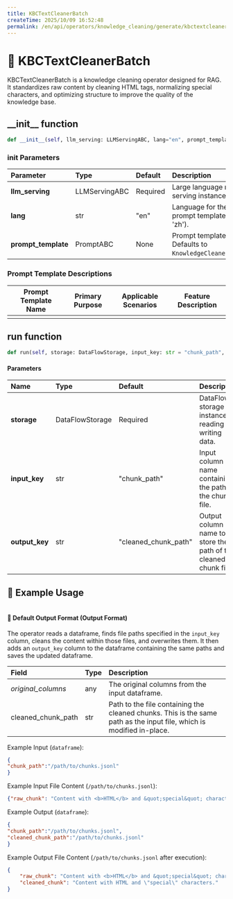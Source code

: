 ```yaml
---
title: KBCTextCleanerBatch
createTime: 2025/10/09 16:52:48
permalink: /en/api/operators/knowledge_cleaning/generate/kbctextcleanerbatch/
---
```


# 📘 KBCTextCleanerBatch
KBCTextCleanerBatch is a knowledge cleaning operator designed for RAG. It standardizes raw content by cleaning HTML tags, normalizing special characters, and optimizing structure to improve the quality of the knowledge base.

## \_\_init\_\_ function
```python
def __init__(self, llm_serving: LLMServingABC, lang="en", prompt_template = None)
```
### init Parameters
| Parameter | Type | Default | Description |
| :--- | :--- | :--- | :--- |
| **llm\_serving** | LLMServingABC | Required | Large language model serving instance. |
| **lang** | str | "en" | Language for the prompt template ('en' or 'zh'). |
| **prompt\_template** | PromptABC | None | Prompt template object. Defaults to `KnowledgeCleanerPrompt`. |

### Prompt Template Descriptions
| Prompt Template Name | Primary Purpose | Applicable Scenarios | Feature Description |
| ---------------------- | ------------- | -------------------- | ------------------- |
| | | | |

## run function
```python
def run(self, storage: DataFlowStorage, input_key: str = "chunk_path", output_key: str = "cleaned_chunk_path")
```
#### Parameters
| Name | Type | Default | Description |
| :--- | :--- | :--- | :--- |
| **storage** | DataFlowStorage | Required | DataFlow storage instance for reading and writing data. |
| **input\_key** | str | "chunk_path" | Input column name containing the path to the chunk file. |
| **output\_key** | str | "cleaned_chunk_path" | Output column name to store the path of the cleaned chunk file. |

## 🧠 Example Usage
```python

```
#### 🧾 Default Output Format (Output Format)
The operator reads a dataframe, finds file paths specified in the `input_key` column, cleans the content within those files, and overwrites them. It then adds an `output_key` column to the dataframe containing the same paths and saves the updated dataframe.

| Field | Type | Description |
| :--- | :--- | :--- |
| *original_columns* | any | The original columns from the input dataframe. |
| cleaned\_chunk\_path | str | Path to the file containing the cleaned chunks. This is the same path as the input file, which is modified in-place. |

Example Input (`dataframe`):
```json
{
"chunk_path":"/path/to/chunks.jsonl"
}
```
Example Input File Content (`/path/to/chunks.jsonl`):
```json
{"raw_chunk": "Content with <b>HTML</b> and &quot;special&quot; characters."}
```
Example Output (`dataframe`):
```json
{
"chunk_path":"/path/to/chunks.jsonl",
"cleaned_chunk_path":"/path/to/chunks.jsonl"
}
```
Example Output File Content (`/path/to/chunks.jsonl` after execution):
```json
{
    "raw_chunk": "Content with <b>HTML</b> and &quot;special&quot; characters.",
    "cleaned_chunk": "Content with HTML and \"special\" characters."
}
```
